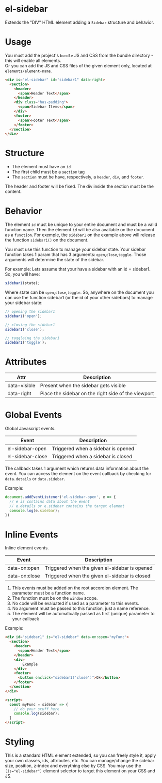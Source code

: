 # el-sidebar

Extends the "DIV" HTML element adding a `Sidebar` structure and behavior.

# Usage

You must add the project's `bundle` JS and CSS from the bundle directory - this will enable all elements.  
Or you can add the JS and CSS files of the given element only, located at `elements/element-name`.

```html
<div is="el-sidebar" id="sidebar1" data-right>
  <section>
    <header>
      <span>Header Text</span>
    </header>
    <div class="has-padding">
      <span>Sidebar Items</span>
    </div>
    <footer>
      <span>Footer Text</span>
    </footer>
  </section>
</div>
```

# Structure

* The element must have an `id`
* The first child must be a `section` tag
* The `section` must be have, respectively, a `header`, `div`, and `footer`.

The header and footer will be fixed. The div inside the section must be the content.

# Behavior

The element `id` must be unique to your entire document and must be a valid function name. Then the element `id` will be also available on the document as a `function`. For exemple, the `sidebar1` on the example above will release the function `sidebar1()` on the document.

You must use this function to manage your sidebar state. Your sidebar function takes 1 param that has 3 arguments: `open`,`close`,`toggle`. Those arguments will determine the state of the sidebar.

For example: Lets assume that your have a sidebar with an id = sidebar1. So, you will have:

```javascript
sidebar1(state);
````

Where state can be `open`,`close`,`toggle`. So, anywhere on the document you can use the function sidebar1 (or the id of your other sidebars) to manage your sidebar state:

```javascript
// opening the sidebar1
sidebar1('open');

// closing the sidebar1
sidebar1('close');

// toggleing the sidebar1
sidebar1('toggle');
```

# Attributes

| Attr | Description |
| --- | --- |
| data-visible | Present when the sidebar gets visible |
| data-right | Place the sidebar on the right side of the viewport |

# Global Events

Global Javascript events.

| Event | Description |
| --- | --- |
| el-sidebar-open | Triggered when a sidebar is opened |
| el-sidebar-close | Triggered when a sidebar is closed |

The callback takes 1 argument which returns data information about the event.
You can access the element on the event callback by checking for `data.details` or `data.sidebar`.

Example:

```javascript
document.addEventListener('el-sidebar-open', e => {
  // e is contains data about the event
  // e.details or e.sidebar contains the target element
  console.log(e.sidebar);
})
```

# Inline Events

Inline element events.

| Event | Description |
| --- | --- |
| data-on:open | Triggered when the given el-sidebar is opened |
| data-on:close | Triggered when the given el-sidebar is closed |

1. This events must be added on the root accordion element. The parameter must be a function name.
2. The function must be on the `window` scope. 
3. No code will be evaluated if used as a parameter to this events.
4. No argument must be passed to this function, just a name reference.
5. The element will be automatically passed as first (unique) parameter to your callback

Example:

```html
<div id="sidebar1" is="el-sidebar" data-on:open="myFunc">
  <section>
    <header>
      <span>Header Text</span>
    </header>
    <div>
        Example
    </div>
    <footer>
      <button onclick="sidebar1('close')">Ok</button>
    </footer>
  </section>
</div>

<script>
  const myFunc = sidebar => {
    // do your stuff here
    console.log(sidebar);
  }
</script>
```

# Styling

This is a standard HTML element extended, so you can freely style it, apply your own classes, ids, attributes, etc. You can manage/change the sidebar size, position, z-index and everything else by CSS. You may use the `[is="el-sidebar"]` element selector to target this element on your CSS and JS.